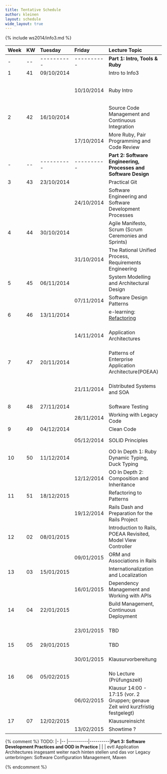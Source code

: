 ```yaml
---
title: Tentative Schedule
author: kleinen
layout: schedule
wide_layout: true
---
```


{% include ws2014/info3.md %}


|Week   |KW     |Tuesday   |Friday    |Lecture Topic                                                  |Lab                                                                                   |Group    |
|:------|:------|:------   |:------   |:------                                                        |:------                                                                               |:------  |
|-      |--     |----------|----------|**Part 1: Intro, Tools & Ruby**                                |                                                                                      |         |
|1      |41     |09/10/2014|          |Intro to Info3                                                 |                                                                                      |         |
|       |       |          |10/10/2014|Ruby Intro                                                     |Installation Party 14:00-15:30 WH-C 537 for both groups!                              |both     |
|2      |42     |16/10/2014|          |Source Code Management and Continuous Integration              |                                                                                      |         |
|       |       |          |17/10/2014|More Ruby, Pair Programming and Code Review                    |[1 - Lab Startup and Ruby Finger Exercises](../labs/lab-01-startup.html)              |1. Gruppe|
|-      |--     |----------|----------|**Part 2: Software Engineering, Processes and Software Design**|                                                                                      |         |
|3      |43     |23/10/2014|          |Practical Git                                                  |                                                                                      |         |
|       |       |          |24/10/2014|Software Engineering and Software Development Processes        |[1 - Lab Startup and Ruby Finger Exercises](../labs/lab-01-startup.html)              |2. Gruppe|
|4      |44     |30/10/2014|          |Agile Manifesto, Scrum (Scrum Ceremonies and Sprints)          |                                                                                      |         |
|       |       |          |31/10/2014|The Rational Unified Process, Requirements Engineering         |[2 - Use Cases and Class Diagrams](../labs/lab-02-usecases-class.html)                |1. Gruppe|
|5      |45     |06/11/2014|          |System Modelling and Architectural Design                      |                                                                                      |         |
|       |       |          |07/11/2014|Software Design Patterns                                       |[2 - Use Cases and Class Diagrams](../labs/lab-02-usecases-class.html)                |2. Gruppe|
|6      |46     |13/11/2014|          |e-learning: [Refactoring](../material/refactoring.html)        |                                                                                      |         |
|       |       |          |14/11/2014|Application Architectures                                      |[3 - Sequence Diagrams and State Machine Diagrams](../labs/lab-03-sequence-state.html)|1. Gruppe|
|7      |47     |20/11/2014|          |Patterns of Enterprise Application Architecture(POEAA)         |                                                                                      |         |
|       |       |          |21/11/2014|Distributed Systems and SOA                                    |[3 - Sequence Diagrams and State Machine Diagrams](../labs/lab-03-sequence-state.html)|2. Gruppe|
|8      |48     |27/11/2014|          |Software Testing                                               |                                                                                      |         |
|       |       |          |28/11/2014|Working with Legacy Code                                       |[4 - Testing](../labs/lab-04-testing.html)                                            |1. Gruppe|
|9      |49     |04/12/2014|          |Clean Code                                                     |                                                                                      |         |
|       |       |          |05/12/2014|SOLID Principles                                               |[4 - Testing](../labs/lab-04-testing.html)                                            |2. Gruppe|
|10     |50     |11/12/2014|          |OO In Depth 1: Ruby Dynamic Typing, Duck Typing                |                                                                                      |         |
|       |       |          |12/12/2014|OO In Depth 2: Composition and Inheritance                     |[5 - Legacy Code - Refactoring to Patterns](../labs/lab-05-legacy.html)               |1. Gruppe|
|11     |51     |18/12/2015|          |Refactoring to Patterns                                        |                                                                                      |         |
|       |       |          |19/12/2014|Rails Dash and Preparation for the Rails Project               |[5 - Legacy Code - Refactoring to Patterns](../labs/lab-05-legacy.html)               |2. Gruppe|
|12     |02     |08/01/2015|          |Introduction to Rails, POEAA Revisited, Model View Controller  |                                                                                      |         |
|       |       |          |09/01/2015|ORM and Associations in Rails                                  |[6 - Rails First Steps](../labs/lab-06-rails-1.html)                                  |1. Gruppe|
|13     |03     |15/01/2015|          |Internationalization and Localization                          |                                                                                      |         |
|       |       |          |16/01/2015|Dependency Management and Working with APIs                    |[6 - Rails First Steps](../labs/lab-06-rails-1.html)                                  |2. Gruppe|
|14     |04     |22/01/2015|          |Build Management, Continuous Deployment                        |                                                                                      |         |
|       |       |          |23/01/2015|TBD                                                            |[7 - Rails Associations and Internationalization](../labs/lab-07-rails-2.html)        |1. Gruppe|
|15     |05     |29/01/2015|          |TBD                                                            |                                                                                      |         |
|       |       |          |30/01/2015|Klausurvorbereitung                                            |[7 - Rails Associations and Internationalization](../labs/lab-07-rails-2.html)        |2. Gruppe|
|16     |06     |05/02/2015|          |No Lecture (Prüfungszeit)                                      |                                                                                      |         |
|       |       |          |06/02/2015|Klausur 14:00 - 17:15 (vor. 2 Gruppen; genaue Zeit wird kurzfristig festgelegt)                                      |                                                                                      |         |
|17     |07     |12/02/2015|          |Klausureinsicht                                                |                                                                                      |         |
|       |       |          |13/02/2015|Showtime ?                                                     |                                                                                      |         |

{% comment %}
TODO:
|-      |--     |----------|----------|**Part 3: Software Development Practices and OOD in Practice** |                                                                                      |         |
evtl Application Architectures insgesamt weiter nach hinten stellen
und das vor Legacy unterbringen: Software Configuration Management, Maven

{% endcomment %}























